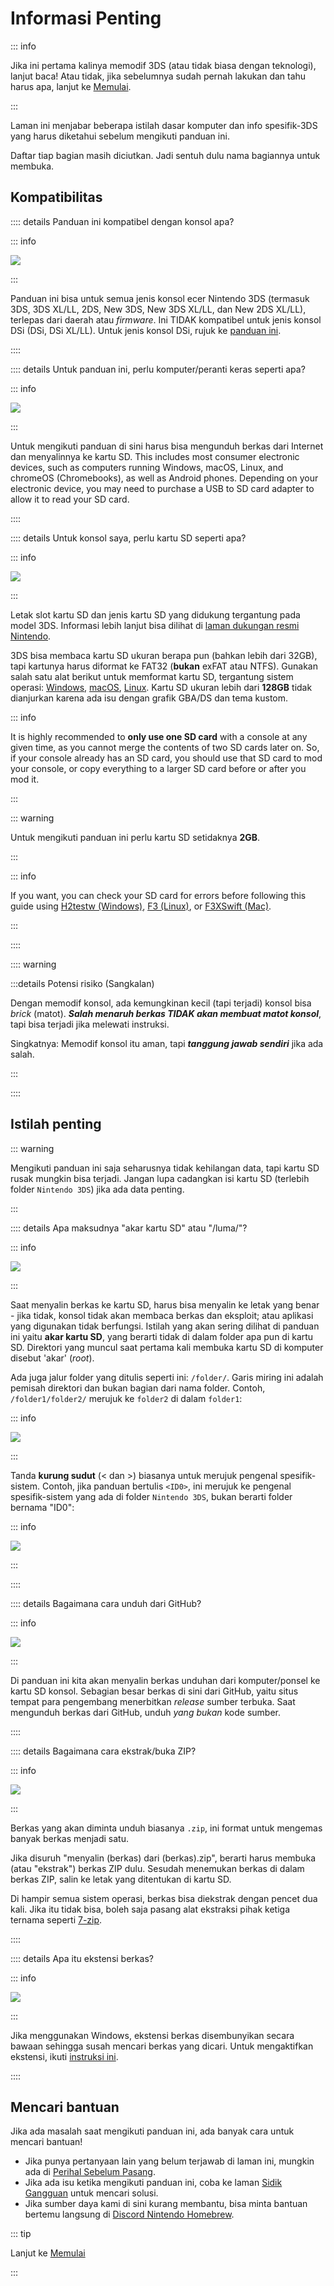 # Informasi Penting

::: info

Jika ini pertama kalinya memodif 3DS (atau tidak biasa dengan teknologi), lanjut baca! Atau tidak, jika sebelumnya sudah pernah lakukan dan tahu harus apa, lanjut ke [Memulai](get-started).

:::

Laman ini menjabar beberapa istilah dasar komputer dan info spesifik-3DS yang harus diketahui sebelum mengikuti panduan ini.

Daftar tiap bagian masih diciutkan. Jadi sentuh dulu nama bagiannya untuk membuka.

## Kompatibilitas

:::: details Panduan ini kompatibel dengan konsol apa?

::: info

![](/images/screenshots/onboarding/compatible.png)

:::

Panduan ini bisa untuk semua jenis konsol ecer Nintendo 3DS (termasuk 3DS, 3DS XL/LL, 2DS, New 3DS, New 3DS XL/LL, dan New 2DS XL/LL), terlepas dari daerah atau _firmware_. Ini TIDAK kompatibel untuk jenis konsol DSi (DSi, DSi XL/LL). Untuk jenis konsol DSi, rujuk ke [panduan ini](https://dsi.cfw.guide).

::::

:::: details Untuk panduan ini, perlu komputer/peranti keras seperti apa?

::: info

![](/images/screenshots/onboarding/os.jpg)

:::

Untuk mengikuti panduan di sini harus bisa mengunduh berkas dari Internet dan menyalinnya ke kartu SD. This includes most consumer electronic devices, such as computers running Windows, macOS, Linux, and chromeOS (Chromebooks), as well as Android phones. Depending on your electronic device, you may need to purchase a USB to SD card adapter to allow it to read your SD card.

::::

:::: details Untuk konsol saya, perlu kartu SD seperti apa?

::: info

![](/images/screenshots/onboarding/sdcard.jpg)

:::

Letak slot kartu SD dan jenis kartu SD yang didukung tergantung pada model 3DS. Informasi lebih lanjut bisa dilihat di [laman dukungan resmi Nintendo](https://en-americas-support.nintendo.com/app/answers/detail/a_id/271/~/how-to-insert-an-sd-card-or-microsd-card).

3DS bisa membaca kartu SD ukuran berapa pun (bahkan lebih dari 32GB), tapi kartunya harus diformat ke FAT32 (**bukan** exFAT atau NTFS). Gunakan salah satu alat berikut untuk memformat kartu SD, tergantung sistem operasi: [Windows](formatting-sd-\(windows\)), [macOS](formatting-sd-\(mac\)), [Linux](formatting-sd-\(linux\)). Kartu SD ukuran lebih dari **128GB** tidak dianjurkan karena ada isu dengan grafik GBA/DS dan tema kustom.

::: info

It is highly recommended to **only use one SD card** with a console at any given time, as you cannot merge the contents of two SD cards later on. So, if your console already has an SD card, you should use that SD card to mod your console, or copy everything to a larger SD card before or after you mod it.

:::

::: warning

Untuk mengikuti panduan ini perlu kartu SD setidaknya **2GB**.

:::

::: info

If you want, you can check your SD card for errors before following this guide using [H2testw (Windows)](h2testw-\(windows\)), [F3 (Linux)](f3-\(linux\)), or [F3XSwift (Mac)](f3xswift-\(mac\)).

:::

::::

:::: warning

:::details Potensi risiko (Sangkalan)

Dengan memodif konsol, ada kemungkinan kecil (tapi terjadi) konsol bisa _brick_ (matot). _**Salah menaruh berkas TIDAK akan membuat matot konsol**_, tapi bisa terjadi jika melewati instruksi.

Singkatnya: Memodif konsol itu aman, tapi _**tanggung jawab sendiri**_ jika ada salah.

:::

::::

## Istilah penting

::: warning

Mengikuti panduan ini saja seharusnya tidak kehilangan data, tapi kartu SD rusak mungkin bisa terjadi. Jangan lupa cadangkan isi kartu SD (terlebih folder `Nintendo 3DS`) jika ada data penting.

:::

:::: details Apa maksudnya "akar kartu SD" atau "/luma/"?

::: info

![](/images/screenshots/onboarding/sdroot.png)

:::

Saat menyalin berkas ke kartu SD, harus bisa menyalin ke letak yang benar - jika tidak, konsol tidak akan membaca berkas dan eksploit; atau aplikasi yang digunakan tidak berfungsi. Istilah yang akan sering dilihat di panduan ini yaitu **akar kartu SD**, yang berarti tidak di dalam folder apa pun di kartu SD. Direktori yang muncul saat pertama kali membuka kartu SD di komputer disebut 'akar' (_root_).

Ada juga jalur folder yang ditulis seperti ini: `/folder/`. Garis miring ini adalah pemisah direktori dan bukan bagian dari nama folder. Contoh, `/folder1/folder2/` merujuk ke `folder2` di dalam `folder1`:

::: info

![](/images/screenshots/onboarding/folders.png)

:::

Tanda **kurung sudut** (\< dan \>) biasanya untuk merujuk pengenal spesifik-sistem. Contoh, jika panduan bertulis `<ID0>`, ini merujuk ke pengenal spesifik-sistem yang ada di folder `Nintendo 3DS`, bukan berarti folder bernama "ID0":

::: info

![](/images/screenshots/onboarding/anglebrackets.png)

:::

::::

:::: details Bagaimana cara unduh dari GitHub?

::: info

![](/images/screenshots/onboarding/github.png)

:::

Di panduan ini kita akan menyalin berkas unduhan dari komputer/ponsel ke kartu SD konsol. Sebagian besar berkas di sini dari GitHub, yaitu situs tempat para pengembang menerbitkan _release_ sumber terbuka. Saat mengunduh berkas dari GitHub, unduh _yang bukan_ kode sumber.

::::

:::: details Bagaimana cara ekstrak/buka ZIP?

::: info

![](/images/screenshots/onboarding/zipfiles.png)

:::

Berkas yang akan diminta unduh biasanya `.zip`, ini format untuk mengemas banyak berkas menjadi satu.

Jika disuruh "menyalin (berkas) dari (berkas).zip", berarti harus membuka (atau "ekstrak") berkas ZIP dulu. Sesudah menemukan berkas di dalam berkas ZIP, salin ke letak yang ditentukan di kartu SD.

Di hampir semua sistem operasi, berkas bisa diekstrak dengan pencet dua kali. Jika itu tidak bisa, boleh saja pasang alat ekstraksi pihak ketiga ternama seperti [7-zip](https://7-zip.org/).

::::

:::: details Apa itu ekstensi berkas?

::: info

![](/images/screenshots/onboarding/fileext.png)

:::

Jika menggunakan Windows, ekstensi berkas disembunyikan secara bawaan sehingga susah mencari berkas yang dicari. Untuk mengaktifkan ekstensi, ikuti [instruksi ini](file-extensions-\(windows\)).

::::

## Mencari bantuan

Jika ada masalah saat mengikuti panduan ini, ada banyak cara untuk mencari bantuan!

- Jika punya pertanyaan lain yang belum terjawab di laman ini, mungkin ada di [Perihal Sebelum Pasang](faq#pre-installation-faq).
- Jika ada isu ketika mengikuti panduan ini, coba ke laman [Sidik Gangguan](troubleshooting) untuk mencari solusi.
- Jika sumber daya kami di sini kurang membantu, bisa minta bantuan bertemu langsung di [Discord Nintendo Homebrew](https://discord.gg/MWxPgEp).

::: tip

Lanjut ke [Memulai](get-started)

:::
